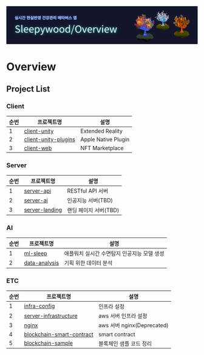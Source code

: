 <img src="https://github.com/sleepy-wood/Overview/blob/main/Overview.png" alt="banner" />

# Overview

## Project List

### Client

순번|프로젝트명|설명
----|----|----
1|[client-unity](https://github.com/sleepy-wood/client-unity)|Extended Reality
2|[client-unity-plugins](https://github.com/sleepy-wood/client-unity-plugins)|Apple Native Plugin
3|[client-web](https://github.com/sleepy-wood/client-web)|NFT Marketplace

### Server

순번|프로젝트명|설명
----|----|----
1|[server-api](https://github.com/sleepy-wood/server-api)|RESTful API 서버
2|[server-ai](https://github.com/sleepy-wood/server-ai)|인공지능 서버(TBD)
3|[server-landing](https://github.com/sleepy-wood/server-landing)|랜딩 페이지 서버(TBD)

### AI

순번|프로젝트명|설명
----|----|----
1|[ml-sleep](https://github.com/sleepy-wood/ml-sleep)|애플워치 실시간 수면탐지 인공지능 모델 생성
2|[data-analysis](https://github.com/sleepy-wood/data-analysis)|기획 위한 데이터 분석

### ETC

순번|프로젝트명|설명
----|----|----
1|[infra-config](https://github.com/sleepy-wood/infra-config)|인프라 설정
2|[server-infrastructure](https://github.com/sleepy-wood/server-infrastructure)|aws 서버 인프라 설정
3|[nginx](https://github.com/sleepy-wood/nginx)|aws 서버 nginx(Deprecated)
4|[blockchain-smart-contract](https://github.com/sleepy-wood/blockchain-smart-contract)|smart contract
5|[blockchain-sample](https://github.com/sleepy-wood/blockchain-sample)|블록체인 샘플 코드 정리
